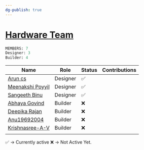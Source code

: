 ```yaml
---
dg-publish: true
---
```


#  [Hardware Team](https://github.com/orgs/Embedded-Systems-GCEK/teams/hardware-team)

```sql
MEMBERS: 7
Designer: 3
Builder: 4

```

| Name                                                                                     | Role     | Status | Contributions |
| ---------------------------------------------------------------------------------------- | -------- | ------ | ------------- |
| [Arun cs](https://github.com/orgs/Embedded-Systems-GCEK/people/aruncs31s)                | Designer | ✅      |               |
| [Meenakshi Poyyil](https://github.com/orgs/Embedded-Systems-GCEK/people/MeenakshiPoyyil) | Designer | ✅      |               |
| [Sangeeth Binu](https://github.com/orgs/Embedded-Systems-GCEK/people/Sangeeth-binu)      | Designer | ✅      |               |
| [Abhaya Govind](https://github.com/orgs/Embedded-Systems-GCEK/people/AbhayaGovind)       | Builder  | ❌      |               |
| [Deepika Rajan](https://github.com/orgs/Embedded-Systems-GCEK/people/DEEPIKARAJAN-E)     | Builder  | ❌      |               |
| [Anu19692004](https://github.com/orgs/Embedded-Systems-GCEK/people/isro19692004geck)     | Builder  | ❌      |               |
| [Krishnasree-A-V](https://github.com/orgs/Embedded-Systems-GCEK/people/Krishnasree-A-V)  | Builder  | ❌      |               |
|                                                                                          |          |        |               |

✅ -> Currently active 
❌ -> Not Active Yet.
